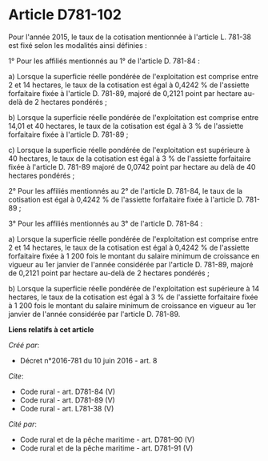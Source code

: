 # Article D781-102

Pour l'année 2015, le taux de la cotisation mentionnée à l'article L. 781-38 est fixé selon les modalités ainsi définies : 

1° Pour les affiliés mentionnés au 1° de l'article D. 781-84 : 

a) Lorsque la superficie réelle pondérée de l'exploitation est comprise entre 2 et 14 hectares, le taux de la cotisation est
égal à 0,4242 % de l'assiette forfaitaire fixée à l'article D. 781-89, majoré de 0,2121 point par hectare au-delà de 2
hectares pondérés ; 

b) Lorsque la superficie réelle pondérée de l'exploitation est comprise entre 14,01 et 40 hectares, le taux de la cotisation
est égal à 3 % de l'assiette forfaitaire fixée à l'article D. 781-89 ; 

c) Lorsque la superficie réelle pondérée de l'exploitation est supérieure à 40 hectares, le taux de la cotisation est égal à
3 % de l'assiette forfaitaire fixée à l'article D. 781-89 majoré de 0,0742 point par hectare au delà de 40 hectares
pondérés ; 

2° Pour les affiliés mentionnés au 2° de l'article D. 781-84, le taux de la cotisation est égal à 0,4242 % de l'assiette
forfaitaire fixée à l'article D. 781-89 ; 

3° Pour les affiliés mentionnés au 3° de l'article D. 781-84 : 

a) Lorsque la superficie réelle pondérée de l'exploitation est comprise entre 2 et 14 hectares, le taux de la cotisation est
égal à 0,4242 % de l'assiette forfaitaire fixée à 1 200 fois le montant du salaire minimum de croissance en vigueur au 1er
janvier de l'année considérée par l'article D. 781-89, majoré de 0,2121 point par hectare au-delà de 2 hectares pondérés ; 

b) Lorsque la superficie réelle pondérée de l'exploitation est supérieure à 14 hectares, le taux de la cotisation est égal à
3 % de l'assiette forfaitaire fixée à 1 200 fois le montant du salaire minimum de croissance en vigueur au 1er janvier de
l'année considérée par l'article D. 781-89.

**Liens relatifs à cet article**

_Créé par_:

  - Décret n°2016-781 du 10 juin 2016 - art. 8

_Cite_:

  - Code rural - art. D781-84 (V)
  - Code rural - art. D781-89 (V)
  - Code rural - art. L781-38 (V)

_Cité par_:

  - Code rural et de la pêche maritime - art. D781-90 (V)
  - Code rural et de la pêche maritime - art. D781-91 (V)
